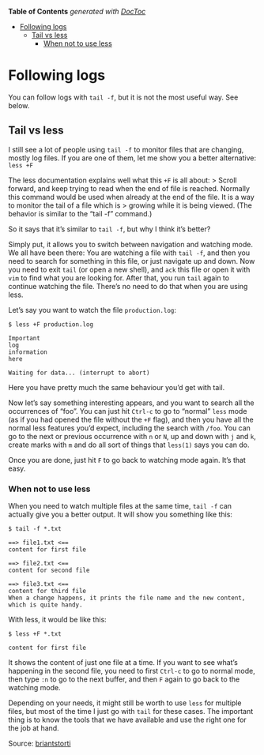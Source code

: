 <!-- START doctoc generated TOC please keep comment here to allow auto update -->
<!-- DON'T EDIT THIS SECTION, INSTEAD RE-RUN doctoc TO UPDATE -->
**Table of Contents**  *generated with [DocToc](https://github.com/thlorenz/doctoc)*

- [Following logs](#following-logs)
  - [Tail vs less](#tail-vs-less)
    - [When not to use less](#when-not-to-use-less)

<!-- END doctoc generated TOC please keep comment here to allow auto update -->

# Following logs
You can follow logs with `tail -f`, but it is not the most useful way. See below.

## Tail vs less

I still see a lot of people using `tail -f` to monitor files that are changing, mostly log files. If you are one of them, let me show you a better alternative: `less +F`

The less documentation explains well what this `+F` is all about: > Scroll forward, and keep trying to read when the end of file is reached. Normally this command would be used when already at the end of the file. It is a way to monitor the tail of a file which is > growing while it is being viewed. (The behavior is similar to the “tail -f” command.)

So it says that it’s similar to `tail -f`, but why I think it’s better?

Simply put, it allows you to switch between navigation and watching mode. We all have been there: You are watching a file with `tail -f`, and then you need to search for something in this file, or just navigate up and down. Now you need to exit `tail` (or open a new shell), and `ack` this file or open it with `vim` to find what you are looking for. After that, you run `tail` again to continue watching the file. There’s no need to do that when you are using less.

Let’s say you want to watch the file `production.log`:

```
$ less +F production.log

Important
log
information
here

Waiting for data... (interrupt to abort)
```

Here you have pretty much the same behaviour you’d get with tail.

Now let’s say something interesting appears, and you want to search all the occurrences of “foo”. You can just hit `Ctrl-c` to go to “normal” `less` mode (as if you had opened the file without the `+F` flag), and then you have all the normal less features you’d expect, including the search with `/foo`. You can go to the next or previous occurrence with `n` or `N`, up and down with `j` and `k`, create marks with `m` and do all sort of things that `less(1)` says you can do.

Once you are done, just hit `F` to go back to watching mode again. It’s that easy.

### When not to use less

When you need to watch multiple files at the same time, `tail -f` can actually give you a better output. It will show you something like this:

```
$ tail -f *.txt

==> file1.txt <==
content for first file

==> file2.txt <==
content for second file

==> file3.txt <==
content for third file
When a change happens, it prints the file name and the new content, which is quite handy.
```

With less, it would be like this:

```
$ less +F *.txt

content for first file
```

It shows the content of just one file at a time. If you want to see what’s happening in the second file, you need to first `Ctrl-c` to go to normal mode, then type `:n` to go to the next buffer, and then `F` again to go back to the watching mode.

Depending on your needs, it might still be worth to use `less` for multiple files, but most of the time I just go with `tail` for these cases. The important thing is to know the tools that we have available and use the right one for the job at hand.

Source: [briantstorti](http://www.brianstorti.com/stop-using-tail/)
